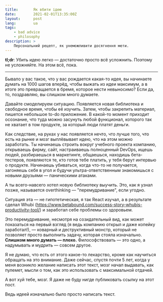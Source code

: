 ```yaml
---
title:       Як вбити ідею
date:        2021-02-01T13:35:00Z
layout:      post
lang:        ua
tags:
    - bad advice
    - philosophy
description: >
    Персональний рецепт, як унеможливити досягнення мети.
---
```


**tl;dr**: Убить идею легко — достаточно просто всё усложнить. Поэтому не
усложняйте. На этом всё, пока.

------

Бывало у вас такое, что у вас рождается какая-то идея, вы начинаете думать на
1000 шагов вперёд, чтобы выжать из идеи максимум, а в итоге это превращается в
бремя, которое нести невыносимо? Если да, то, поздравляю, вы слишком много
думаете.

Давайте смоделируем ситуацию. Появляется новая библиотека и свободное время,
чтобы её изучить. Затем, чтобы закрепить материал, пишется небольшое to-do
приложение. В какой-то момент приходит осознание, что туда можно засунуть любой
функционал, которого так не хватает в том продукте, за который люди платят
деньги.

Как следствие, на руках у нас появляется нечто, что лучше того, что есть на
рынке и мозг выплёвывает идею, что на этом можно заработать. Ты начинаешь
строить вокруг учебного проекта компанию, открываешь фирму, сайт, настраиваешь
полноценный DevOps, ищешь людей, разбираешься в маркетинге, общаешься, находишь
бета-тестеров, появляются те, кто готов тебе платить, у тебя берут интервью о
продукте. Начинаешь убиваться, когда что-то не получается, загоняешь себя в
угол и будучи ультра-ответственным знакомишься с новыми друзьями — паническими
атаками.

А ты всего-навсего хотел новую библиотеку выучить. Это, как я узнал позже,
называется overthinking — "перемудривание", если угодно.

Ситуация эта — не гипотетическая, я так React изучал, а в результате сделал
Whubi (<https://www.betabound.com/success-story-whubis-productivity-tool/>) и
заработал себе проблемы со здоровьем.

Это перемудривание, несмотря на созидательный вид, как может показаться на
первый взгляд (я ведь компанию открыл и даже копейку заработал!), — коварный и
деструктивный монстр, который не позволяет просто выполнить задачу, которая
стояла изначально. **Слишком много думать — плохо.** Философствовать — это
одно, а надумывать и мудрить — совсем другое.

Я не думаю, что есть от этого какое-то лекарство, кроме как научиться обращать
на это внимание. Даже сейчас, спустя почти 5 лет, когда у меня возникло желание
написать этот текст, мозг начал выдавать, как пулемет, мысли о том, как это
использовать с максимальной отдачей.

А вот хуй тебе, мозг. Я даже не буду нигде публиковать ссылку на этот пост.

Ведь идеей изначально было просто написать текст.
